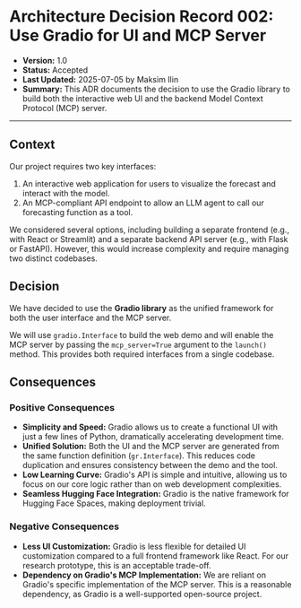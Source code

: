 
# Architecture Decision Record 002: Use Gradio for UI and MCP Server

- **Version:** 1.0
- **Status:** Accepted
- **Last Updated:** 2025-07-05 by Maksim Ilin
- **Summary:** This ADR documents the decision to use the Gradio library to build both the interactive web UI and the backend Model Context Protocol (MCP) server.

---

## Context

Our project requires two key interfaces:
1.  An interactive web application for users to visualize the forecast and interact with the model.
2.  An MCP-compliant API endpoint to allow an LLM agent to call our forecasting function as a tool.

We considered several options, including building a separate frontend (e.g., with React or Streamlit) and a separate backend API server (e.g., with Flask or FastAPI). However, this would increase complexity and require managing two distinct codebases.

## Decision

We have decided to use the **Gradio library** as the unified framework for both the user interface and the MCP server.

We will use `gradio.Interface` to build the web demo and will enable the MCP server by passing the `mcp_server=True` argument to the `launch()` method. This provides both required interfaces from a single codebase.

## Consequences

### Positive Consequences
*   **Simplicity and Speed:** Gradio allows us to create a functional UI with just a few lines of Python, dramatically accelerating development time.
*   **Unified Solution:** Both the UI and the MCP server are generated from the same function definition (`gr.Interface`). This reduces code duplication and ensures consistency between the demo and the tool.
*   **Low Learning Curve:** Gradio's API is simple and intuitive, allowing us to focus on our core logic rather than on web development complexities.
*   **Seamless Hugging Face Integration:** Gradio is the native framework for Hugging Face Spaces, making deployment trivial.

### Negative Consequences
*   **Less UI Customization:** Gradio is less flexible for detailed UI customization compared to a full frontend framework like React. For our research prototype, this is an acceptable trade-off.
*   **Dependency on Gradio's MCP Implementation:** We are reliant on Gradio's specific implementation of the MCP server. This is a reasonable dependency, as Gradio is a well-supported open-source project.
